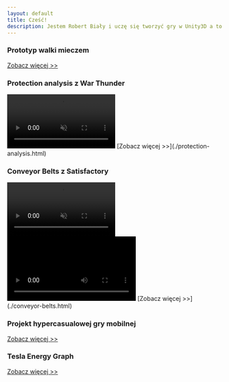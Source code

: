 ```yaml
---
layout: default
title: Cześć!
description: Jestem Robert Biały i uczę się tworzyć gry w Unity3D a to jest strona z moim portfolio.
---
```

### Prototyp walki mieczem

[Zobacz więcej >>](./sword-combat.html)

### Protection analysis z War Thunder
<video width="50%" title="Protection Analysis." loop="" autoplay="" playsinline="" muted="true">
<source src="/docs/assets/videos/protection2.mp4" type="video/mp4">
</video>
[Zobacz więcej >>](./protection-analysis.html)

### Conveyor Belts z Satisfactory
<video width="50%" title="Conveyor Belts" loop="" autoplay="" playsinline="" muted="true">
<source src="https://v.redd.it/7bzxichn2a071/HLSPlaylist.m3u8?a=1639841308%2CZDJlMTQwYjY0MGVlOTlhNzk0Y2Q0NDYwMTVkNjQxNWNkODZkZDEwNWNiOTViMGUzZDJlNjQ0YzllZjg1MTc2Mw%3D%3D&v=1&f=sd.mp4" type="video/mp4">
</video>
<video poster="https://external-preview.redd.it/yowaxxT5J0vbb0onWfqCJqKxQcdIA9HJQy6iAuXnbFg.png?width=960&amp;crop=smart&amp;format=pjpg&amp;auto=webp&amp;s=a09244d8781c9bc8841cc01d7b39dc6ef6d2874d" preload="auto" class="_1EQJpXY7ExS04odI1YBBlj" style="background-color: rgb(0, 0, 0);" src="blob:https://www.reddit.com/c0bd2e05-4ab4-41a2-aa8d-55509ea0910e"><source src="https://v.redd.it/7bzxichn2a071/HLSPlaylist.m3u8?a=1639841308%2CZDJlMTQwYjY0MGVlOTlhNzk0Y2Q0NDYwMTVkNjQxNWNkODZkZDEwNWNiOTViMGUzZDJlNjQ0YzllZjg1MTc2Mw%3D%3D&amp;v=1&amp;f=sd" type="application/vnd.apple.mpegURL"></video>
[Zobacz więcej >>](./conveyor-belts.html)

### Projekt hypercasualowej gry mobilnej

[Zobacz więcej >>](./hypercasual-game.html)

### Tesla Energy Graph

[Zobacz więcej >>](./tesla-energy-graph.html)
